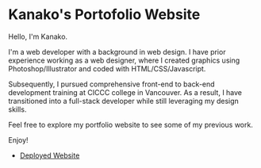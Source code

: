 # Kanako's Portofolio Website

Hello, I'm Kanako.

I'm a web developer with a background in web design. I have prior experience working as a web designer, where I created graphics using Photoshop/Illustrator and coded with HTML/CSS/Javascript.

Subsequently, I pursued comprehensive front-end to back-end development training at CICCC college in Vancouver. As a result, I have transitioned into a full-stack developer while still leveraging my design skills.

Feel free to explore my portfolio website to see some of my previous work. 

Enjoy!

- [Deployed Website](https://...)
